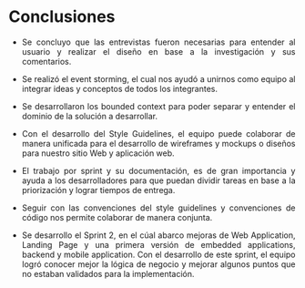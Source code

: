 <div style="text-align: justify;">
<h1><strong>Conclusiones</strong></h1>
  
  + Se concluyo que las entrevistas fueron necesarias para entender al usuario y realizar el diseño en base a la investigación y sus comentarios. 
  
  + Se realizó el event storming, el cual nos ayudó a unirnos como equipo al integrar ideas y conceptos de todos los integrantes.
    
  + Se desarrollaron los bounded context para poder separar y entender el dominio de la solución a desarrollar.

  + Con el desarrollo del Style Guidelines, el equipo puede colaborar de manera unificada para el desarrollo de wireframes y mockups o diseños para nuestro sitio Web y aplicación web.
 
  + El trabajo por sprint y su documentación, es de gran importancia y ayuda a los desarrolladores para que puedan dividir tareas en base a la priorización y lograr tiempos de entrega.

  + Seguir con las convenciones del style guidelines y convenciones de código nos permite colaborar de manera conjunta. 

  + Se desarrollo el Sprint 2, en el cúal abarco mejoras de Web Application, Landing Page y una primera versión de embedded applications, backend y mobile application. Con el desarrollo de este sprint, el equipo logró conocer mejor la lógica de negocio y mejorar algunos puntos que no estaban validados para la implementación.
<div>
